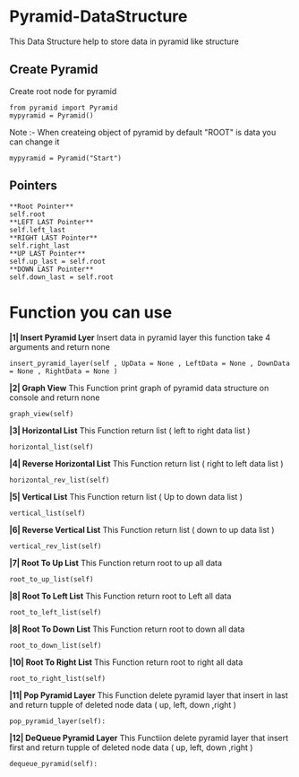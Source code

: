 # Pyramid-DataStructure
This  Data Structure help to store data in pyramid like structure     

## Create Pyramid
Create root node for pyramid 

    from pyramid import Pyramid
    mypyramid = Pyramid()

Note :- When createing object of pyramid by default "ROOT" is data you can change it

    mypyramid = Pyramid("Start")

## Pointers
    **Root Pointer**
    self.root
    **LEFT LAST Pointer**
    self.left_last
    **RIGHT LAST Pointer**
    self.right_last 
    **UP LAST Pointer**
    self.up_last = self.root 
    **DOWN LAST Pointer**
    self.down_last = self.root

# Function you can use 
**|1| Insert Pyramid Lyer**
    Insert data in pyramid layer this function take 4 arguments and return none
    
    insert_pyramid_layer(self , UpData = None , LeftData = None , DownData = None , RightData = None )

**|2| Graph View**
This Function print graph of pyramid data structure on console and return none

    graph_view(self)

**|3| Horizontal List**
This Function return list ( left to right data list )

    horizontal_list(self)

**|4| Reverse Horizontal List**
This Function return list ( right to left data list )

    horizontal_rev_list(self)

**|5| Vertical List**
This Function return list ( Up to down data list )

    vertical_list(self)

**|6| Reverse Vertical List**
This Function return list ( down to up data list )

    vertical_rev_list(self)

**|7| Root To Up List**
This Function return root to up all data
    
    root_to_up_list(self)

**|8| Root To Left List**
This Function return root to Left all data
    
    root_to_left_list(self)

**|8| Root To Down List**
This Function return root to down all data
    
    root_to_down_list(self)

**|10| Root To Right List**
This Function return root to right all data
    
    root_to_right_list(self)

**|11| Pop Pyramid Layer**
This Function delete pyramid layer that insert in last and return tupple of deleted node data ( up, left, down ,right )
    
    pop_pyramid_layer(self):

**|12| DeQueue Pyramid Layer**
This Functiion delete pyramid layer that insert first and return tupple of deleted node data ( up, left, down ,right )

    dequeue_pyramid(self):

